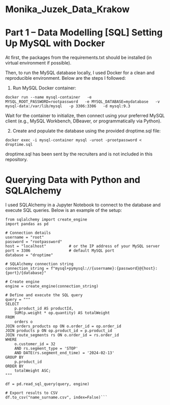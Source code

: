 # Monika_Juzek_Data_Krakow


# Part 1 – Data Modelling [SQL] Setting Up MySQL with Docker

At first, the packages from the requirements.txt should be installed (in virtual environment if possible).

Then, to run the MySQL database locally, I used Docker for a clean and reproducible environment. Below are the steps I followed:

1. Run MySQL Docker container:
```
docker run --name mysql-container   -e MYSQL_ROOT_PASSWORD=rootpassword   -e MYSQL_DATABASE=mydatabase   -v mysql-data:/var/lib/mysql   -p 3306:3306   -d mysql:9.3
```
Wait for the container to initialize, then connect using your preferred MySQL client (e.g., MySQL Workbench, DBeaver, or programmatically via Python).

2. Create and populate the database using the provided droptime.sql file:

```
docker exec -i mysql-container mysql -uroot -prootpassword < droptime.sql
```

droptime.sql has been sent by the recruiters and is not included in this repository.

# Querying Data with Python and SQLAlchemy
I used SQLAlchemy in a Jupyter Notebook to connect to the database and execute SQL queries. Below is an example of the setup:

```
from sqlalchemy import create_engine
import pandas as pd

# Connection details
username = "root"
password = "rootpassword"
host = "localhost"          # or the IP address of your MySQL server
port = 3306                 # default MySQL port
database = "droptime"

# SQLAlchemy connection string
connection_string = f"mysql+pymysql://{username}:{password}@{host}:{port}/{database}"

# Create engine
engine = create_engine(connection_string)

# Define and execute the SQL query
query = """
SELECT
    p.product_id AS productId,
    SUM(p.weight * op.quantity) AS totalWeight
FROM
    orders o
JOIN orders_products op ON o.order_id = op.order_id
JOIN products p ON op.product_id = p.product_id
JOIN route_segments rs ON o.order_id = rs.order_id
WHERE
    o.customer_id = 32
    AND rs.segment_type = 'STOP'
    AND DATE(rs.segment_end_time) = '2024-02-13'
GROUP BY
    p.product_id
ORDER BY
    totalWeight ASC;
"""

df = pd.read_sql_query(query, engine)

# Export results to CSV
df.to_csv("name_surname.csv", index=False)```

